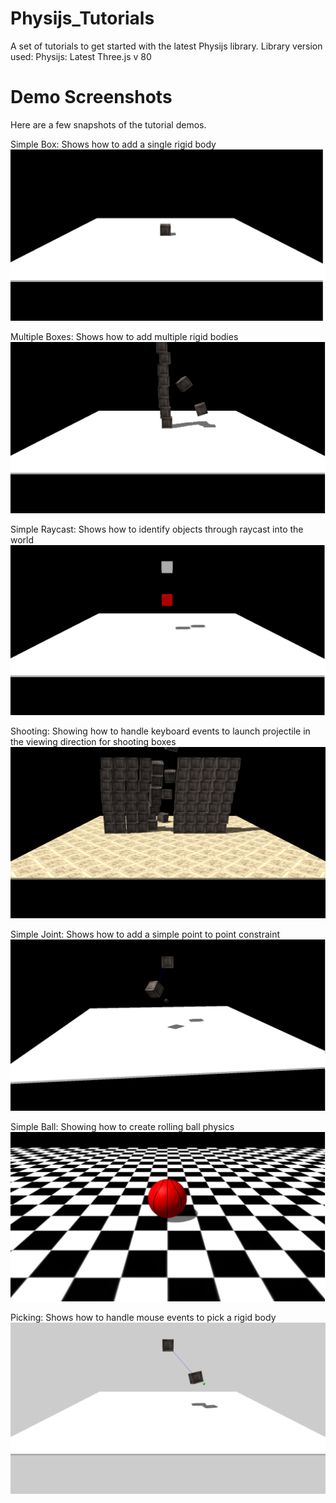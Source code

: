 # Physijs_Tutorials
A set of tutorials to get started with the latest Physijs library.
Library version used:
Physijs: Latest
Three.js v 80

Demo Screenshots
================
Here are a few snapshots of the tutorial demos.

Simple Box: Shows how to add a single rigid body
![alt text](images/SimpleBox.png "Simple Box")

Multiple Boxes: Shows how to add multiple rigid bodies
![alt text](images/MultipleBoxes.png "Multiple Boxes")

Simple Raycast: Shows how to identify objects through raycast into the world
![alt text](images/SimpleRaycast.png "Simple Raycast")

Shooting: Showing how to handle keyboard events to launch projectile in the viewing direction for shooting boxes
![alt text](images/Shooting.png "Shooting")

Simple Joint: Shows how to add a simple point to point constraint
![alt text](images/SimpleJoint.png "Simple Joint")

Simple Ball: Showing how to create rolling ball physics
![alt text](images/SimpleBall.png "Simple Ball")

Picking: Shows how to handle mouse events to pick a rigid body
![alt text](images/Picking.png "Picking")
